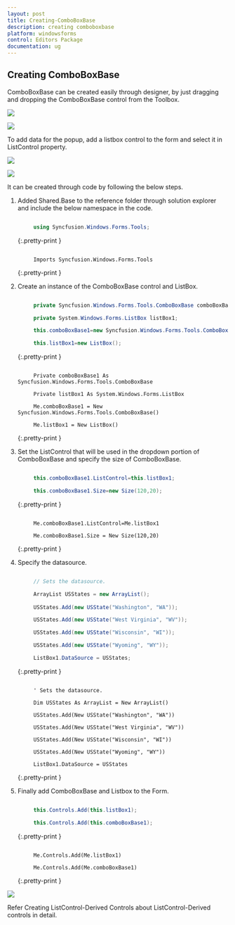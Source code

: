```yaml
---
layout: post
title: Creating-ComboBoxBase
description: creating comboboxbase
platform: windowsforms
control: Editors Package
documentation: ug
---
```


## Creating ComboBoxBase


ComboBoxBase can be created easily through designer, by just dragging and dropping the ComboBoxBase control from the Toolbox.

![](Overview_images/Overview_img315.png) 



![](Overview_images/Overview_img316.png) 



To add data for the popup, add a listbox control to the form and select it in ListControl property.

![](Overview_images/Overview_img317.png) 



![](Overview_images/Overview_img318.png) 


It can be created through code by following the below steps.

1. Added Shared.Base to the reference folder through solution explorer and include the below namespace in the code.

   ~~~ c#

        using Syncfusion.Windows.Forms.Tools;

   ~~~
   {:.pretty-print }

   ~~~ vbnet

        Imports Syncfusion.Windows.Forms.Tools

   ~~~
   {:.pretty-print }

2. Create an instance of the ComboBoxBase control and ListBox.

   ~~~ c#

        private Syncfusion.Windows.Forms.Tools.ComboBoxBase comboBoxBase1;

		private System.Windows.Forms.ListBox listBox1;

		this.comboBoxBase1=new Syncfusion.Windows.Forms.Tools.ComboBoxBase();

		this.listBox1=new ListBox();

   ~~~
   {:.pretty-print }

   ~~~ vbnet

        Private comboBoxBase1 As Syncfusion.Windows.Forms.Tools.ComboBoxBase

		Private listBox1 As System.Windows.Forms.ListBox

		Me.comboBoxBase1 = New Syncfusion.Windows.Forms.Tools.ComboBoxBase()

		Me.listBox1 = New ListBox()

   ~~~
   {:.pretty-print }

3. Set the ListControl that will be used in the dropdown portion of ComboBoxBase and specify the size of ComboBoxBase. 

   ~~~ c#

        this.comboBoxBase1.ListControl=this.listBox1;

		this.comboBoxBase1.Size=new Size(120,20);

   ~~~
   {:.pretty-print }

   ~~~ vbnet

        Me.comboBoxBase1.ListControl=Me.listBox1

		Me.comboBoxBase1.Size = New Size(120,20)

   ~~~
   {:.pretty-print }

4. Specify the datasource. 

   ~~~ c#

        // Sets the datasource.

		ArrayList USStates = new ArrayList(); 
		
		USStates.Add(new USState("Washington", "WA")); 

		USStates.Add(new USState("West Virginia", "WV")); 

		USStates.Add(new USState("Wisconsin", "WI")); 

		USStates.Add(new USState("Wyoming", "WY")); 

		ListBox1.DataSource = USStates; 

   ~~~
   {:.pretty-print }

   ~~~ vbnet

        ' Sets the datasource.

		Dim USStates As ArrayList = New ArrayList()

		USStates.Add(New USState("Washington", "WA"))

		USStates.Add(New USState("West Virginia", "WV"))

		USStates.Add(New USState("Wisconsin", "WI"))

		USStates.Add(New USState("Wyoming", "WY"))

		ListBox1.DataSource = USStates

   ~~~
   {:.pretty-print }

5. Finally add ComboBoxBase and Listbox to the Form.

   ~~~ c#

        this.Controls.Add(this.listBox1);

		this.Controls.Add(this.comboBoxBase1);

   ~~~
   {:.pretty-print }

   ~~~ vbnet

        Me.Controls.Add(Me.listBox1)

		Me.Controls.Add(Me.comboBoxBase1)

   ~~~
   {:.pretty-print }

![](Overview_images/Overview_img319.png) 



Refer Creating ListControl-Derived Controls about ListControl-Derived controls in detail.